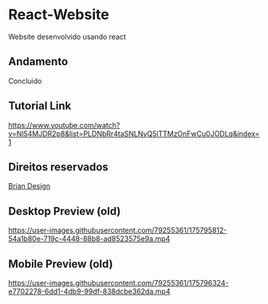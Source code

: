 # React-Website
Website desenvolvido usando react

## Andamento
Concluido

## Tutorial Link
https://www.youtube.com/watch?v=Nl54MJDR2p8&list=PLDNbRr4taSNLNyQ5lTTMzOnFwCu0JODLq&index=1

## Direitos reservados 
[Brian Design](https://www.youtube.com/channel/UCsKsymTY_4BYR-wytLjex7A)

## Desktop Preview (old)
https://user-images.githubusercontent.com/79255361/175795812-54a1b80e-719c-4448-88b8-ad8523575e9a.mp4

## Mobile Preview (old)
https://user-images.githubusercontent.com/79255361/175796324-e7702278-6dd1-4db9-99df-838dcbe362da.mp4

